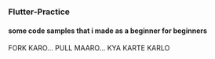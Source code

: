 ### Flutter-Practice
#### some code samples that i made as a beginner for beginners
FORK KARO... PULL MAARO... KYA KARTE KARLO 
